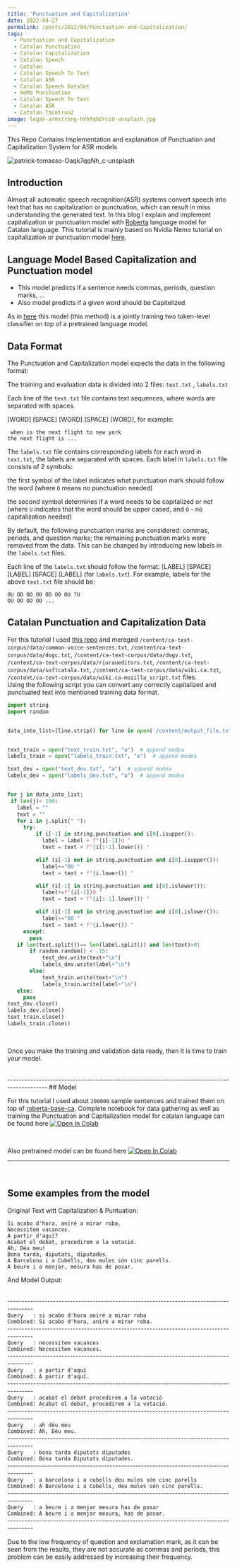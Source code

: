 ```yaml
---
title: 'Punctuation and Capitalization'
date: 2022-04-27
permalink: /posts/2022/04/Punctuation-and-Capitalization/
tags:
  - Punctuation and Capitalization
  - Catalan Punctuation
  - Catalan Capitalization
  - Catalan Speech
  - Catalan
  - Catalan Speech To Text
  - Catalan ASR
  - Catalan Speech DataSet
  - NeMo Punctuation
  - Catalan Speech To Text
  - Catalan ASR
  - Catalan Tacotron2
image: logan-armstrong-hVhfqhDYciU-unsplash.jpg
---
```


This Repo Contains Implementation and explanation of Punctuation and Capitalization System for ASR models

![patrick-tomasso-Oaqk7qqNh_c-unsplash](https://user-images.githubusercontent.com/53477752/165603578-ed8d1003-f513-4412-aaf9-f488fa9dabcb.jpg)

## Introduction

Almost all automatic speech recognition(ASR) systems convert speech into text that has no capitalization or punctuation, which can result in miss understanding the generated text. In this blog I explain and implement capitalization or punctuation model with [Roberta](https://huggingface.co/PlanTL-GOB-ES/roberta-base-ca) language model for Catalan language. This tutorial is mainly based on Nvidia Nemo tutorial on capitalization or punctuation model [here](https://docs.nvidia.com/deeplearning/nemo/user-guide/docs/en/main/nlp/punctuation_and_capitalization.html#training-punctuation-and-capitalization-model).

## Language Model Based Capitalization and Punctuation model
- This model predicts if a sentence needs commas, periods, question marks, ...
- Also model predicts if a given word should be Capitelized.

As in [here](https://docs.nvidia.com/deeplearning/nemo/user-guide/docs/en/main/nlp/punctuation_and_capitalization.html#training-punctuation-and-capitalization-model) this model (this method) is a jointly training two token-level classifier on top of a pretrained language model.

## Data Format

The Punctuation and Capitalization model expects the data in the following format:

The training and evaluation data is divided into 2 files:  ``text.txt`` , ``labels.txt``

Each line of the ``text.txt`` file contains text sequences, where words are separated with spaces.

[WORD] [SPACE] [WORD] [SPACE] [WORD], for example:

`` when is the next flight to new york``
<br>
``the next flight is ...
``

The `labels.txt` file contains corresponding labels for each word in `text.txt`, the labels are separated with spaces. Each label in `labels.txt` file consists of 2 symbols:

the first symbol of the label indicates what punctuation mark should follow the word (where `O` means no punctuation needed)

the second symbol determines if a word needs to be capitalized or not (where `U` indicates that the word should be upper cased, and `O` - no capitalization needed)

By default, the following punctuation marks are considered: commas, periods, and question marks; the remaining punctuation marks were removed from the data. This can be changed by introducing new labels in the `labels.txt` files.

Each line of the `labels.txt` should follow the format: [LABEL] [SPACE] [LABEL] [SPACE] [LABEL] (for `labels.txt`). For example, labels for the above `text.txt` file should be:

`OU OO OO OO OO OO OU ?U`
<br>
`OU OO OO OO ...`

## Catalan Punctuation and Capitalization Data

For this tutorial I used [this repo](https://github.com/Softcatala/ca-text-corpus/tree/master/data) and mereged `/content/ca-text-corpus/data/common-voice-sentences.txt`,
              `/content/ca-text-corpus/data/dogc.txt`,
              `/content/ca-text-corpus/data/dogv.txt`,
              `/content/ca-text-corpus/data/riuraueditors.txt`,
              `/content/ca-text-corpus/data/softcatala.txt`,
              `/content/ca-text-corpus/data/wiki.ca.txt`,
              `/content/ca-text-corpus/data/wiki.ca-mozilla_script.txt`
              files.
              <br>
 Using the following script you can convert any correctly capitalized and punctuated text into mentioned training data format.
 
 ```py
 import string
import random


data_into_list=[line.strip() for line in open('/content/output_file.txt')]


text_train = open("text_train.txt", "a")  # append modea
labels_train = open("labels_train.txt", "a")  # append modea

text_dev = open("text_dev.txt", "a")  # append modea
labels_dev = open("labels_dev.txt", "a")  # append modea


for j in data_into_list:
  if len(j)< 100:
    label = ""
    text = ""
    for i in j.split(" "):
      try:
          if i[-1] in string.punctuation and i[0].isupper():
            label = label + f"{i[-1]}U "
            text = text + f"{i[:-1].lower()} "

          elif (i[-1] not in string.punctuation and i[0].isupper()):
            label+="OU " 
            text = text + f"{i.lower()} " 

          elif (i[-1] in string.punctuation and i[0].islower()):  
            label+=f"{i[-1]}O "
            text = text + f"{i[:-1].lower()} "

          elif (i[-1] not in string.punctuation and i[0].islower()):  
            label+="OO "
            text = text + f"{i.lower()} "
      except:
        pass
    if len(text.split())== len(label.split()) and len(text)>0:
        if random.random() < .15:       
            text_dev.write(text+"\n")
            labels_dev.write(label+"\n")  
        else:
            text_train.write(text+"\n")
            labels_train.write(label+"\n")   
    else:
      pass                    
text_dev.close()
labels_dev.close()
text_train.close()
labels_train.close()
 
 ```
 <br>    
     
Once you make the training and validation data ready, then it is time to train your model.

<br>
--------------------------------------------------------------------------------------------
## Model

For this tutorial I used about `200000` sample sentences and trained them on top of [
roberta-base-ca](https://huggingface.co/PlanTL-GOB-ES/roberta-base-ca).
Complete notebook for data gathering as well as training the Punctuation and Capitalization model for catalan language can be found here [![Open In Colab](https://colab.research.google.com/assets/colab-badge.svg)](https://colab.research.google.com/github/mehdihosseinimoghadam/Catalan-Text-to-Speech/blob/master/Catalan_Text_To_Speeh_Demo.ipynb)

<br>

Also pretrained model can be found here [![Open In Colab](https://colab.research.google.com/assets/colab-badge.svg)](https://colab.research.google.com/github/mehdihosseinimoghadam/Catalan-Text-to-Speech/blob/master/Catalan_Text_To_Speeh_Demo.ipynb)

-----------------------------------------------------------------------
<br>

## Some examples from the model

Original Text witt Capitalization & Puntuation:
<br>

`Si acabo d'hora, aniré a mirar roba.`
<br>
`Necessitem vacances.`
<br>
`A partir d'aquí?`
<br>
`Acabat el debat, procedirem a la votació.`
<br>
`Ah, Déu meu!`
<br>
`Bona tarda, diputats, diputades.`
<br>
`A Barcelona i a Cubells, deu mules són cinc parells.`
<br>
`A beure i a menjar, mesura has de posar.`
<br>


And Model Output:
<br>
<br>

---------------------------------------------------------------------------------------<br>
`Query   : si acabo d'hora aniré a mirar roba`
<br>
`Combined: Si acabo d'hora, aniré a mirar roba.`
<br>
---------------------------------------------------------------------------------------<br>
`Query   : necessitem vacances`
<br>
`Combined: Necessitem vacances.`
<br>
--------------------------------------------------------------------------------------- <br>
`Query   : a partir d'aquí`
<br>
`Combined: A partir d'aquí.`
<br>
--------------------------------------------------------------------------------------- <br>
`Query   : acabat el debat procedirem a la votació`
<br>
`Combined: Acabat el debat, procedirem a la votació.`
<br>
--------------------------------------------------------------------------------------- <br>
`Query   : ah déu meu`
<br>
`Combined: Ah, Déu meu.`
<br>
--------------------------------------------------------------------------------------- <br>
`Query   : bona tarda diputats diputades`
<br>
`Combined: Bona tarda Diputats diputades.`
<br>
--------------------------------------------------------------------------------------- <br>
`Query   : a barcelona i a cubells deu mules són cinc parells`
<br>
`Combined: A Barcelona i a Cubells, deu mules són cinc parells.`
<br>
--------------------------------------------------------------------------------------- <br>
`Query   : a beure i a menjar mesura has de posar`
<br>
`Combined: A beure i a menjar mesura, has de posar.`
<br>
--------------------------------------------------------------------------------------- <br>


Due to the low frequency of question and exclamation mark, as it can be seen from the results, they are not accurate as commas and periods, this problem can be easily addressed by increasing their frequency.




              
